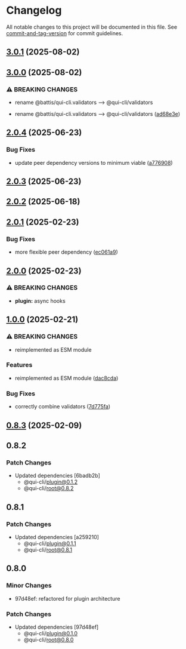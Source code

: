 # Changelog

All notable changes to this project will be documented in this file. See [commit-and-tag-version](https://github.com/absolute-version/commit-and-tag-version) for commit guidelines.

## [3.0.1](https://github.com/battis/qui-cli/compare/validators/3.0.0...validators/3.0.1) (2025-08-02)

## [3.0.0](https://github.com/battis/qui-cli/compare/validators/3.0.0...validators/3.0.0) (2025-08-02)

### ⚠ BREAKING CHANGES

- rename @battis/qui-cli.validators --> @qui-cli/validators

- rename @battis/qui-cli.validators --> @qui-cli/validators ([ad68e3e](https://github.com/battis/qui-cli/commit/ad68e3eb778a6a26aa40c8a80377a7203391eb84))

## [2.0.4](https://github.com/battis/qui-cli/compare/validators/2.0.3...validators/2.0.4) (2025-06-23)

### Bug Fixes

- update peer dependency versions to minimum viable ([a776908](https://github.com/battis/qui-cli/commit/a7769085adef6da665da7a67cb143af1e0bba6be))

## [2.0.3](https://github.com/battis/qui-cli/compare/validators/2.0.2...validators/2.0.3) (2025-06-23)

## [2.0.2](https://github.com/battis/qui-cli/compare/validators/2.0.1...validators/2.0.2) (2025-06-18)

## [2.0.1](https://github.com/battis/qui-cli/compare/validators/2.0.0...validators/2.0.1) (2025-02-23)

### Bug Fixes

- more flexible peer dependency ([ec061a9](https://github.com/battis/qui-cli/commit/ec061a9c6ff8835c74a6d79dd777fa9feb004713))

## [2.0.0](https://github.com/battis/qui-cli/compare/validators/1.0.0...validators/2.0.0) (2025-02-23)

### ⚠ BREAKING CHANGES

- **plugin:** async hooks

## [1.0.0](https://github.com/battis/qui-cli/compare/validators/0.8.3...validators/1.0.0) (2025-02-21)

### ⚠ BREAKING CHANGES

- reimplemented as ESM module

### Features

- reimplemented as ESM module ([dac8cda](https://github.com/battis/qui-cli/commit/dac8cdac00d542947193d10c4b598ecdc552eb7d))

### Bug Fixes

- correctly combine validators ([7d775fa](https://github.com/battis/qui-cli/commit/7d775fa0a271dc1841de665cbb867af85671fafc))

## [0.8.3](https://github.com/battis/qui-cli/compare/validators/0.8.2...validators/0.8.3) (2025-02-09)

## 0.8.2

### Patch Changes

- Updated dependencies [6badb2b]
  - @qui-cli/plugin@0.1.2
  - @qui-cli/root@0.8.2

## 0.8.1

### Patch Changes

- Updated dependencies [a259210]
  - @qui-cli/plugin@0.1.1
  - @qui-cli/root@0.8.1

## 0.8.0

### Minor Changes

- 97d48ef: refactored for plugin architecture

### Patch Changes

- Updated dependencies [97d48ef]
  - @qui-cli/plugin@0.1.0
  - @qui-cli/root@0.8.0

